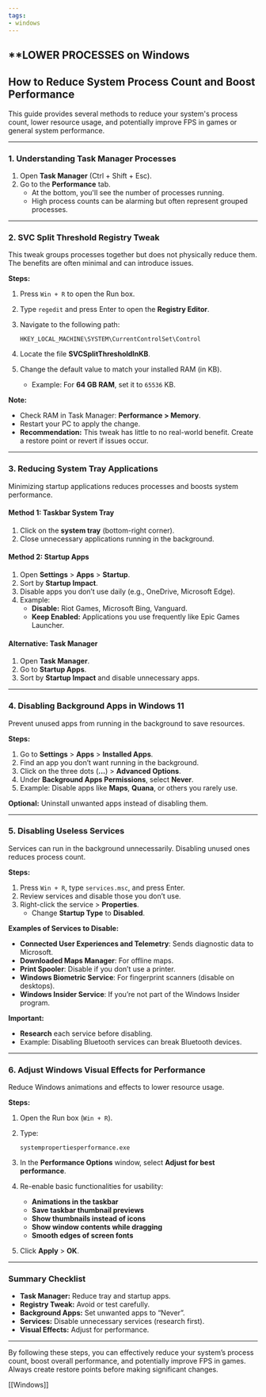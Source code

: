 ```yaml
---
tags:
- windows
---
```

## **LOWER PROCESSES on Windows

## **How to Reduce System Process Count and Boost Performance**

This guide provides several methods to reduce your system's process count, lower resource usage, and potentially improve FPS in games or general system performance.

---

### **1. Understanding Task Manager Processes**

1. Open **Task Manager** (Ctrl + Shift + Esc).
2. Go to the **Performance** tab.
    - At the bottom, you'll see the number of processes running.
    - High process counts can be alarming but often represent grouped processes.

---

### **2. SVC Split Threshold Registry Tweak**

This tweak groups processes together but does not physically reduce them. The benefits are often minimal and can introduce issues.

**Steps:**

1. Press `Win + R` to open the Run box.
2. Type `regedit` and press Enter to open the **Registry Editor**.
3. Navigate to the following path:
    
    ```
    HKEY_LOCAL_MACHINE\SYSTEM\CurrentControlSet\Control
    ```
    
4. Locate the file **SVCSplitThresholdInKB**.
5. Change the default value to match your installed RAM (in KB).
    - Example: For **64 GB RAM**, set it to `65536` KB.

**Note:**

- Check RAM in Task Manager: **Performance > Memory**.
- Restart your PC to apply the change.
- **Recommendation:** This tweak has little to no real-world benefit. Create a restore point or revert if issues occur.

---

### **3. Reducing System Tray Applications**

Minimizing startup applications reduces processes and boosts system performance.

#### **Method 1: Taskbar System Tray**

1. Click on the **system tray** (bottom-right corner).
2. Close unnecessary applications running in the background.

#### **Method 2: Startup Apps**

1. Open **Settings** > **Apps** > **Startup**.
2. Sort by **Startup Impact**.
3. Disable apps you don’t use daily (e.g., OneDrive, Microsoft Edge).
4. Example:
    - **Disable:** Riot Games, Microsoft Bing, Vanguard.
    - **Keep Enabled:** Applications you use frequently like Epic Games Launcher.

#### **Alternative: Task Manager**

1. Open **Task Manager**.
2. Go to **Startup Apps**.
3. Sort by **Startup Impact** and disable unnecessary apps.

---

### **4. Disabling Background Apps in Windows 11**

Prevent unused apps from running in the background to save resources.

**Steps:**

1. Go to **Settings** > **Apps** > **Installed Apps**.
2. Find an app you don’t want running in the background.
3. Click on the three dots (**...**) > **Advanced Options**.
4. Under **Background Apps Permissions**, select **Never**.
5. Example: Disable apps like **Maps**, **Quana**, or others you rarely use.

**Optional:** Uninstall unwanted apps instead of disabling them.

---

### **5. Disabling Useless Services**

Services can run in the background unnecessarily. Disabling unused ones reduces process count.

**Steps:**

1. Press `Win + R`, type `services.msc`, and press Enter.
2. Review services and disable those you don’t use.
3. Right-click the service > **Properties**.
    - Change **Startup Type** to **Disabled**.

**Examples of Services to Disable:**

- **Connected User Experiences and Telemetry**: Sends diagnostic data to Microsoft.
- **Downloaded Maps Manager**: For offline maps.
- **Print Spooler**: Disable if you don’t use a printer.
- **Windows Biometric Service**: For fingerprint scanners (disable on desktops).
- **Windows Insider Service**: If you’re not part of the Windows Insider program.

**Important:**

- **Research** each service before disabling.
- Example: Disabling Bluetooth services can break Bluetooth devices.

---

### **6. Adjust Windows Visual Effects for Performance**

Reduce Windows animations and effects to lower resource usage.

**Steps:**

1. Open the Run box (`Win + R`).
2. Type:
    
    ```
    systempropertiesperformance.exe
    ```
    
3. In the **Performance Options** window, select **Adjust for best performance**.
4. Re-enable basic functionalities for usability:
    - **Animations in the taskbar**
    - **Save taskbar thumbnail previews**
    - **Show thumbnails instead of icons**
    - **Show window contents while dragging**
    - **Smooth edges of screen fonts**
5. Click **Apply** > **OK**.

---

### **Summary Checklist**

- **Task Manager:** Reduce tray and startup apps.
- **Registry Tweak:** Avoid or test carefully.
- **Background Apps:** Set unwanted apps to “Never”.
- **Services:** Disable unnecessary services (research first).
- **Visual Effects:** Adjust for performance.

---

By following these steps, you can effectively reduce your system’s process count, boost overall performance, and potentially improve FPS in games. Always create restore points before making significant changes.

[[Windows]]